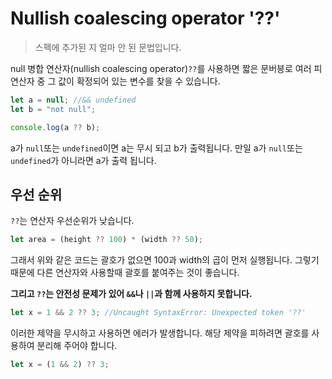 # Nullish coalescing operator '??'

> 스펙에 추가된 지 얼마 안 된 문법입니다.

null 병합 연산자(nullish coalescing operator)`??`를 사용하면 짧은 문버븡로 여러 피연산자 중 그 값이 확정되어 있는 변수를 찾을 수 있습니다.
```javascript
let a = null; //&& undefined
let b = "not null";

console.log(a ?? b);
```
a가 `null`또는 `undefined`이면 a는 무시 되고 b가 출력됩니다. 만일 a가 `null`또는 `undefined`가 아니라면 a가 출력 됩니다.

## 우선 순위
`??`는 연산자 우선순위가 낮습니다.
```javascript
let area = (height ?? 100) * (width ?? 50);
```
그래서 위와 같은 코드는 괄호가 없으면 100과 width의 곱이 먼저 실행됩니다. 그렇기 때문에 다른 연산자와 사용할때 괄호를 붙여주는 것이 좋습니다.

**그리고 `??`는 안전성 문제가 있어 `&&`나 `||`과 함께 사용하지 못합니다.**

```javascript
let x = 1 && 2 ?? 3; //Uncaught SyntaxError: Unexpected token '??'
```
이러한 제약을 무시하고 사용하면 에러가 발생합니다. 해당 제약을 피하려면 괄호를 사용하여 분리해 주어야 합니다.

```javascript
let x = (1 && 2) ?? 3;
```